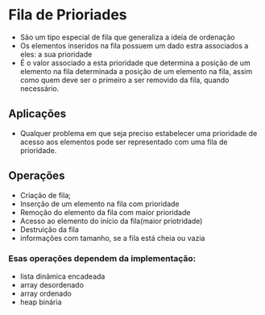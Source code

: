 
# Fila de Prioriades
- São um tipo especial de fila que generaliza a ideia de ordenação
- Os elementos inseridos na fila possuem um dado estra associados a eles: a sua prioridade
- É o valor associado a esta prioridade que determina a posição de um elemento na fila determinada a posição de um elemento na fila, assim como quem deve ser o primeiro a ser removido da fila, quando necessário.

## Aplicações  
+ Qualquer problema em que seja preciso estabelecer uma prioridade de acesso aos elementos pode ser representado com uma fila de prioridade.

## Operações
- Criação de fila;
- Inserção de um elemento na fila com prioridade
- Remoção do elemento da fila com maior prioridade
- Acesso ao elemento do início da fila(maior priotridade)
- Destruição da fila
- informações com tamanho, se a fila está cheia ou vazia

### Esas operações dependem da implementação:
- lista dinâmica encadeada
- array desordenado
- array ordenado
- heap binária


   
 